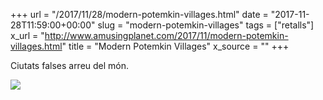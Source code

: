 +++
url = "/2017/11/28/modern-potemkin-villages.html"
date = "2017-11-28T11:59:00+00:00"
slug = "modern-potemkin-villages"
tags = ["retalls"]
x_url = "http://www.amusingplanet.com/2017/11/modern-potemkin-villages.html"
title = "Modern Potemkin Villages"
x_source = ""
+++


Ciutats falses arreu del món.

<img src="https://lh3.googleusercontent.com/-tnXRG5PBqvg/Whw2h7ys0sI/AAAAAAABUek/iGl1sC-2Tm0WDQmlIAcQ066scR3CuHXogCHMYCw/gregor-sailer-potemkin-village-32?imgmax=1600" />
